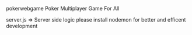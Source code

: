 pokerwebgame
Poker Multiplayer Game For All

server.js => Server side logic 
please install nodemon for better and efficent development 